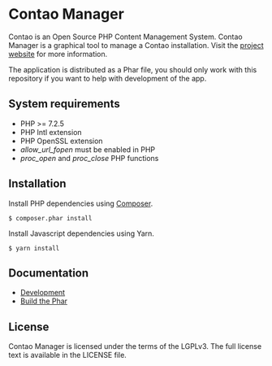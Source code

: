 # Contao Manager

Contao is an Open Source PHP Content Management System.
Contao Manager is a graphical tool to manage a Contao installation.
Visit the [project website][Contao] for more information.

The application is distributed as a Phar file, you should only work
with this repository if you want to help with development of the app.


## System requirements

- PHP >= 7.2.5
- PHP Intl extension
- PHP OpenSSL extension
- *allow_url_fopen* must be enabled in PHP
- *proc_open* and *proc_close* PHP functions


## Installation

Install PHP dependencies using [Composer].

```
$ composer.phar install
```


Install Javascript dependencies using Yarn.

```
$ yarn install
```


## Documentation

 - [Development](docs/development.md)
 - [Build the Phar](docs/build-phar.md)


## License

Contao Manager is licensed under the terms of the LGPLv3.
The full license text is available in the LICENSE file.



[Composer]: http://getcomposer.org
[Contao]: https://contao.org
[issue #66]: https://github.com/contao/contao-manager/issues/66
